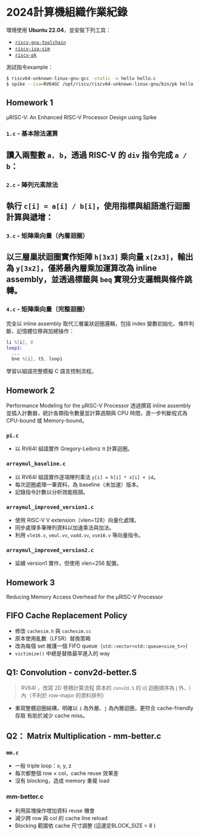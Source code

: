 # 2024計算機組織作業紀錄
環境使用 **Ubuntu 22.04**，並安裝下列工具：

- [`riscv-gnu-toolchain`](https://github.com/riscv-collab/riscv-gnu-toolchain)
- [`riscv-isa-sim`](https://github.com/riscv-software-src/riscv-isa-sim)
- [`riscv-pk`](https://github.com/riscv-software-src/riscv-pk)

測試指令example：
```bash
$ riscv64-unknown-linux-gnu-gcc -static -o hello hello.c
$ spike --isa=RV64GC /opt/riscv/riscv64-unknown-linux-gnu/bin/pk hello
```

## Homework 1 
μRISC-V: An Enhanced RISC-V Processor Design using Spike
### `1.c` - 基本除法運算
讀入兩整數 `a, b`，透過 RISC-V 的 `div` 指令完成 `a / b`：
---

### `2.c` - 陣列元素除法
執行 `c[i] = a[i] / b[i]`，使用指標與組語進行迴圈計算與遞增：
---

### `3.c` - 矩陣乘向量（內層迴圈）
以三層巢狀迴圈實作矩陣 `h[3x3]` 乘向量 `x[2x3]`，輸出為 `y[3x2]`，僅將最內層乘加運算改為 inline assembly，並透過標籤與 `beq` 實現分支邏輯與條件跳轉。
---

### `4.c` - 矩陣乘向量（完整迴圈）
完全以 inline assembly 取代三層巢狀迴圈邏輯，包括 index 變數初始化、條件判斷、記憶體位移與加總操作：
```asm
li %[i], 0
loop1:
  ...
  bne %[i], t5, loop1
```
學習以組語完整模擬 C 語言控制流程。

## Homework 2
Performance Modeling for the μRISC-V Processor
透過撰寫 inline assembly 並插入計數器，統計各類指令數量並計算週期與 CPU 時間，進一步判斷程式為 CPU-bound 或 Memory-bound。
### `pi.c`
- 以 RV64I 組語實作 Gregory-Leibniz π 計算迴圈。

### `arraymul_baseline.c`
- 以 RV64I 組語實作逐項陣列乘法 `y[i] = h[i] * x[i] + id`。
- 每次迴圈處理一筆資料，為 baseline（未加速）版本。
- 記錄指令計數以分析效能瓶頸。

### `arraymul_improved_version1.c`
- 使用 RISC-V V extension（vlen=128）向量化處理。
- 同步處理多筆陣列資料以加速乘法與加法。
- 利用 `vle16.v`, `vmul.vv`, `vadd.vv`, `vse16.v` 等向量指令。

### `arraymul_improved_version2.c`
- 延續 version1 實作，但使用 vlen=256 配置。

## Homework 3
Reducing Memory Access Overhead for the μRISC-V Processor
##  FIFO Cache Replacement Policy

- 修改 `cachesim.h` 與 `cachesim.cc`
- 原本使用亂數（LFSR）替換策略
- 改為每個 set 維護一個 FIFO queue（`std::vector<std::queue<size_t>>`）
- `victimize()` 中總是替換最早進入的 way


##  Q1: Convolution - conv2d-better.S

> RV64I ，改寫 2D 卷積計算流程
原本的 `conv2d.S` 的 i/j 迴圈順序為 j 外、i 內（不利於 row-major 的資料排列）
- 重寫整體迴圈結構，明確以 `i` 為外層、`j` 為內層迴圈，更符合 cache-friendly 存取
有助於減少 cache miss。

## Q2： Matrix Multiplication - mm-better.c

### `mm.c`
- 一般 triple loop：x, y, z
- 每次都整個 row × col，cache reuse 效果差
- 沒有 blocking，造成 memory 重複 load

### mm-better.c
- 利用區塊操作增加資料 reuse 機會
- 減少跨 row 與 col 的 cache line reload
- Blocking 範圍依 cache 尺寸調整 (這邊定BLOCK_SIZE = 8 )
